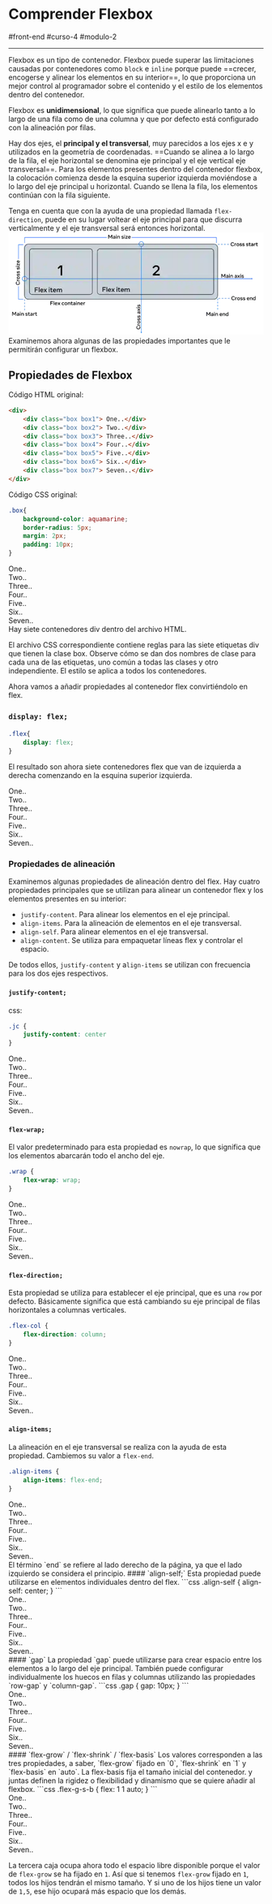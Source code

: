 # Comprender Flexbox
#front-end #curso-4 #modulo-2

---
Flexbox es un tipo de contenedor. Flexbox puede superar las limitaciones causadas por contenedores como `block` e `inline` porque puede ==crecer, encogerse y alinear los elementos en su interior==, lo que proporciona un mejor control al programador sobre el contenido y el estilo de los elementos dentro del contenedor.

Flexbox es **unidimensional**, lo que significa que puede alinearlo tanto a lo largo de una fila como de una columna y que por defecto está configurado con la alineación por filas. 

Hay dos ejes, el **principal y el transversal**, muy parecidos a los ejes x e y utilizados en la geometría de coordenadas. ==Cuando se alinea a lo largo de la fila, el eje horizontal se denomina eje principal y el eje vertical eje transversal==. Para los elementos presentes dentro del contenedor flexbox, la colocación comienza desde la esquina superior izquierda moviéndose a lo largo del eje principal u horizontal. Cuando se llena la fila, los elementos continúan con la fila siguiente. 

Tenga en cuenta que con la ayuda de una propiedad llamada `flex-direction`, puede en su lugar voltear el eje principal para que discurra verticalmente y el eje transversal será entonces horizontal. 
![Flexbox](img/flexbox.webp)
Examinemos ahora algunas de las propiedades importantes que le permitirán configurar un flexbox.

## Propiedades de Flexbox
Código HTML original:
```html
<div>
	<div class="box box1"> One..</div>
	<div class="box box2"> Two..</div>
	<div class="box box3"> Three..</div>
	<div class="box box4"> Four..</div>
	<div class="box box5"> Five..</div>
	<div class="box box6"> Six..</div>
	<div class="box box7"> Seven..</div>
</div>
```
Código CSS original:
```css
.box{
	background-color: aquamarine;
	border-radius: 5px;
	margin: 2px;
	padding: 10px;
}
```
<div>
    <div class="box box1">One..</div>
    <div class="box box2">Two..</div>
    <div class="box box3">Three..</div>
    <div class="box box4">Four..</div>
    <div class="box box5">Five..</div>
    <div class="box box6">Six..</div>
    <div class="box box7">Seven..</div>
</div>
Hay siete contenedores div dentro del archivo HTML.

El archivo CSS correspondiente contiene reglas para las siete etiquetas div que tienen la clase box. Observe cómo se dan dos nombres de clase para cada una de las etiquetas, uno común a todas las clases y otro independiente. El estilo se aplica a todos los contenedores.

Ahora vamos a añadir propiedades al contenedor flex convirtiéndolo en flex.
### `display: flex;`
```css
.flex{
	display: flex;
}
```
El resultado son ahora siete contenedores flex que van de izquierda a derecha comenzando en la esquina superior izquierda.

<div class="flex">
    <div class="box box1">One..</div>
    <div class="box box2">Two..</div>
    <div class="box box3">Three..</div>
    <div class="box box4">Four..</div>
    <div class="box box5">Five..</div>
    <div class="box box6">Six..</div>
    <div class="box box7">Seven..</div>
</div>

### Propiedades de alineación
Examinemos algunas propiedades de alineación dentro del flex. Hay cuatro propiedades principales que se utilizan para alinear un contenedor flex y los elementos presentes en su interior:

- `justify-content`. Para alinear los elementos en el eje principal.
- `align-items`. Para la alineación de elementos en el eje transversal.
- `align-self`. Para alinear elementos en el eje transversal.
- `align-content`. Se utiliza para empaquetar líneas flex y controlar el espacio.    

De todos ellos, `justify-content` y a`lign-items` se utilizan con frecuencia para los dos ejes respectivos.
#### `justify-content;`
css:
```css
.jc {
	justify-content: center
}
```

<div class="flex jc">
    <div class="box box1">One..</div>
    <div class="box box2">Two..</div>
    <div class="box box3">Three..</div>
    <div class="box box4">Four..</div>
    <div class="box box5">Five..</div>
    <div class="box box6">Six..</div>
    <div class="box box7">Seven..</div>
</div>

#### `flex-wrap;`
El valor predeterminado para esta propiedad es `nowrap`, lo que significa que los elementos abarcarán todo el ancho del eje.
```css
.wrap {
	flex-wrap: wrap;
}
```
<div class="flex jc wrap w-200">
    <div class="box box1">One..</div>
    <div class="box box2">Two..</div>
    <div class="box box3">Three..</div>
    <div class="box box4">Four..</div>
    <div class="box box5">Five..</div>
    <div class="box box6">Six..</div>
    <div class="box box7">Seven..</div>
</div>

#### `flex-direction;`
Esta propiedad se utiliza para establecer el eje principal, que es una `row` por defecto. Básicamente significa que está cambiando su eje principal de filas horizontales a columnas verticales.
```css
.flex-col {
	flex-direction: column;
}
```
<div class="flex jc flex-col">
    <div class="box box1">One..</div>
    <div class="box box2">Two..</div>
    <div class="box box3">Three..</div>
    <div class="box box4">Four..</div>
    <div class="box box5">Five..</div>
    <div class="box box6">Six..</div>
    <div class="box box7">Seven..</div>
</div>

#### `align-items;`
La alineación en el eje transversal se realiza con la ayuda de esta propiedad. Cambiemos su valor a `flex-end`.
```css
.align-items {
	align-items: flex-end;
}
```
<div class="flex jc flex-col align-items">
    <div class="box box1">One..</div>
    <div class="box box2">Two..</div>
    <div class="box box3">Three..</div>
    <div class="box box4">Four..</div>
    <div class="box box5">Five..</div>
    <div class="box box6">Six..</div>
    <div class="box box7">Seven..</div>
</div>
El término `end` se refiere al lado derecho de la página, ya que el lado izquierdo se considera el principio.
#### `align-self;`
Esta propiedad puede utilizarse en elementos individuales dentro del flex.
```css
.align-self {
	align-self: center;
}
```
<div class="flex jc flex-col align-items">
    <div class="box box1">One..</div>
    <div class="box box2">Two..</div>
    <div class="box box3 align-self">Three..</div>
    <div class="box box4">Four..</div>
    <div class="box box5">Five..</div>
    <div class="box box6">Six..</div>
    <div class="box box7">Seven..</div>
</div>
#### `gap`
La propiedad `gap` puede utilizarse para crear espacio entre los elementos a lo largo del eje principal. También puede configurar individualmente los huecos en filas y columnas utilizando las propiedades `row-gap` y `column-gap`.
```css
.gap {
  gap: 10px;
}
```
<div class="flex jc flex-col align-items gap">
    <div class="box box1">One..</div>
    <div class="box box2">Two..</div>
    <div class="box box3 align-self">Three..</div>
    <div class="box box4">Four..</div>
    <div class="box box5">Five..</div>
    <div class="box box6">Six..</div>
    <div class="box box7">Seven..</div>
</div> 
#### `flex-grow` / `flex-shrink` / `flex-basis`
 Los valores corresponden a las tres propiedades, a saber, `flex-grow` fijado en `0`, `flex-shrink` en `1` y `flex-basis` en `auto`. La flex-basis fija el tamaño inicial del contenedor. y juntas definen la rigidez o flexibilidad y dinamismo que se quiere añadir al flexbox.
```css
.flex-g-s-b {
	flex: 1 1 auto;
}
```
<div class="flex wrap jc w-400 gap flex-g-s-b">
    <div class="box box1">One..</div>
    <div class="box box2">Two..</div>
    <div class="box box3">Three..</div>
    <div class="box box4">Four..</div>
    <div class="box box5">Five..</div>
    <div class="box box6">Six..</div>
    <div class="box box7">Seven..</div>
</div> 


La tercera caja ocupa ahora todo el espacio libre disponible porque el valor de `flex-grow` se ha fijado en `1`. Así que si tenemos `flex-grow` fijado en `1`, todos los hijos tendrán el mismo tamaño. Y si uno de los hijos tiene un valor de `1,5`, ese hijo ocupará más espacio que los demás.